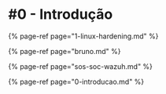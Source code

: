 # \#0 - Introdução

{% page-ref page="1-linux-hardening.md" %}

{% page-ref page="bruno.md" %}

{% page-ref page="sos-soc-wazuh.md" %}

{% page-ref page="0-introducao.md" %}



